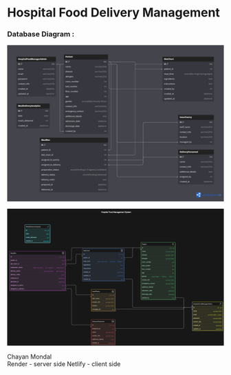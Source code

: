 # Hospital Food Delivery Management

### Database Diagram :

<p align="center">
  <img src="DBDesigns/Hospital-FoodManagement-System.png" alt="Database Diagram" width="700" />
</p>

<p align="center">
  <img src="DBDesigns/eraser-dbdiagram.png" alt="Database Diagram" width="700" />
</p>

Chayan Mondal
<br>
Render - server side
Netlify - client side

